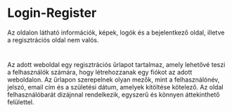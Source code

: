 # Login-Register
Az oldalon látható információk, képek, logók és a bejelentkező oldal, illetve a regisztrációs oldal nem valós.
#
Az adott weboldal egy regisztrációs űrlapot tartalmaz,
amely lehetővé teszi a felhasználók számára, hogy létrehozzanak egy fiókot az adott
weboldalon. Az űrlapon szerepelnek olyan mezők, mint a felhasználónév, jelszó,
email cím és a születési dátum, amelyek kitöltése kötelező.
Az oldal felhasználóbarát dizájnnal rendelkezik, egyszerű és könnyen áttekinthető felülettel.
# 
